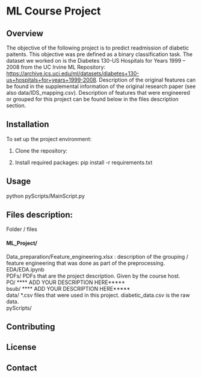 # ML Course Project

## Overview
The objective of the following project is to predict readmission of diabetic paitents. This objective was pre defined as a binary classification task.
The dataset we worked on is the Diabetes 130-US Hospitals for Years 1999 – 2008 from the UC Irvine ML Repository:
https://archive.ics.uci.edu/ml/datasets/diabetes+130-us+hospitals+for+years+1999-2008.
Description of the original features can be found in the supplemental information of the original research paper (see also data/IDS_mapping.csv).
Description of features that were engineered or grouped for this project can be found below in the files description section.

## Installation
To set up the project environment:
1. Clone the repository:

2. Install required packages:
pip install -r requirements.txt

## Usage
python pyScripts/MainScript.py

## Files description:
Folder / files
#### ML_Project/
Data_preparation/Feature_engineering.xlsx : description of the grouping / feature engineering that was done as part of the preprocessing.  
EDA/EDA.ipynb  
PDFs/ PDFs that are the project description. Given by the course host.  
PO/ **** ADD YOUR DESCRIPTION HERE*****  
bsub/ **** ADD YOUR DESCRIPTION HERE*****  
data/ *.csv files that were used in this project. diabetic_data.csv is the raw data.  
pyScripts/  

## Contributing

## License

## Contact


